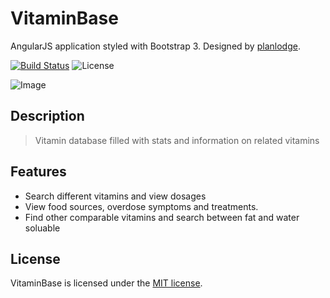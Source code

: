# VitaminBase

AngularJS application styled with Bootstrap 3. Designed by [planlodge](http://planlodge.com).

[![Build Status](https://travis-ci.org/stevenbenner/jquery-powertip.svg?branch=master)](https://travis-ci.org/stevenbenner/jquery-powertip)
![License](https://img.shields.io/packagist/l/doctrine/orm.svg)

![Image](https://github.com/planlodge/Vitamin-Base/blob/master/public/images/screen3.png?raw=true)

## Description

> Vitamin database filled with stats and information on related vitamins

## Features
- Search different vitamins and view dosages 
- View food sources, overdose symptoms and treatments.
- Find other comparable vitamins and search between fat and water soluable

## License

VitaminBase is licensed under the [MIT license](http://opensource.org/licenses/MIT).
